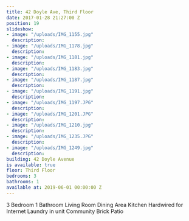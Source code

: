 ```yaml
---
title: 42 Doyle Ave, Third Floor
date: 2017-01-28 21:27:00 Z
position: 19
slideshow:
- image: "/uploads/IMG_1155.jpg"
  description: 
- image: "/uploads/IMG_1178.jpg"
  description: 
- image: "/uploads/IMG_1181.jpg"
  description: 
- image: "/uploads/IMG_1183.jpg"
  description: 
- image: "/uploads/IMG_1187.jpg"
  description: 
- image: "/uploads/IMG_1191.jpg"
  description: 
- image: "/uploads/IMG_1197.JPG"
  description: 
- image: "/uploads/IMG_1201.JPG"
  description: 
- image: "/uploads/IMG_1210.jpg"
  description: 
- image: "/uploads/IMG_1235.JPG"
  description: 
- image: "/uploads/IMG_1249.jpg"
  description: 
building: 42 Doyle Avenue
is available: true
floor: Third Floor
bedrooms: 3
bathrooms: 1
available at: 2019-06-01 00:00:00 Z
---
```


3 Bedroom
1 Bathroom
Living Room
Dining Area
Kitchen
Hardwired for Internet
Laundry in unit
Community Brick Patio
